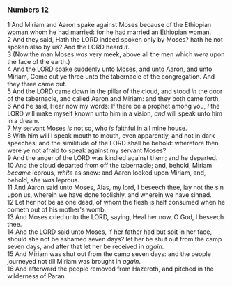 ### Numbers 12

1 And Miriam and Aaron spake against Moses because of the Ethiopian woman whom he had married: for he had married an Ethiopian woman.  
2 And they said, Hath the LORD indeed spoken only by Moses? hath he not spoken also by us? And the LORD heard *it*.  
3 (Now the man Moses *was* very meek, above all the men which *were* upon the face of the earth.)  
4 And the LORD spake suddenly unto Moses, and unto Aaron, and unto Miriam, Come out ye three unto the tabernacle of the congregation. And they three came out.  
5 And the LORD came down in the pillar of the cloud, and stood *in* the door of the tabernacle, and called Aaron and Miriam: and they both came forth.  
6 And he said, Hear now my words: If there be a prophet among you, *I* the LORD will make myself known unto him in a vision, *and* will speak unto him in a dream.  
7 My servant Moses *is* not so, who *is* faithful in all mine house.  
8 With him will I speak mouth to mouth, even apparently, and not in dark speeches; and the similitude of the LORD shall he behold: wherefore then were ye not afraid to speak against my servant Moses?  
9 And the anger of the LORD was kindled against them; and he departed.  
10 And the cloud departed from off the tabernacle; and, behold, Miriam *became* leprous, *white* as snow: and Aaron looked upon Miriam, and, behold, *she was* leprous.  
11 And Aaron said unto Moses, Alas, my lord, I beseech thee, lay not the sin upon us, wherein we have done foolishly, and wherein we have sinned.  
12 Let her not be as one dead, of whom the flesh is half consumed when he cometh out of his mother's womb.  
13 And Moses cried unto the LORD, saying, Heal her now, O God, I beseech thee.  
14 And the LORD said unto Moses, If her father had but spit in her face, should she not be ashamed seven days? let her be shut out from the camp seven days, and after that let her be received in *again*.  
15 And Miriam was shut out from the camp seven days: and the people journeyed not till Miriam was brought in *again*.  
16 And afterward the people removed from Hazeroth, and pitched in the wilderness of Paran.  
